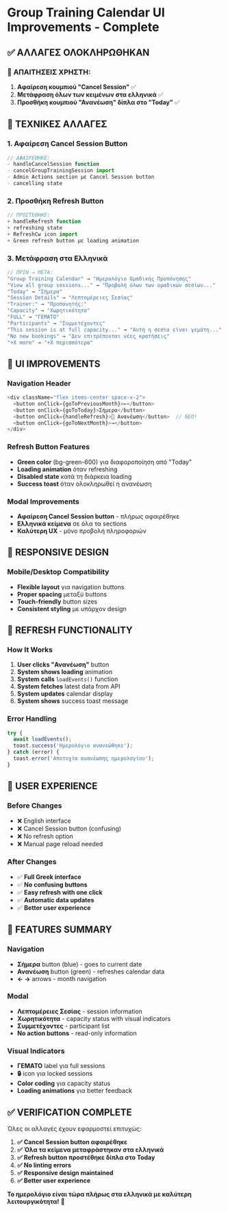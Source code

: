 # Group Training Calendar UI Improvements - Complete

## ✅ **ΑΛΛΑΓΕΣ ΟΛΟΚΛΗΡΩΘΗΚΑΝ**

### 🎯 **ΑΠΑΙΤΗΣΕΙΣ ΧΡΗΣΤΗ:**
1. **Αφαίρεση κουμπιού "Cancel Session"** ✅
2. **Μετάφραση όλων των κειμένων στα ελληνικά** ✅
3. **Προσθήκη κουμπιού "Ανανέωση" δίπλα στο "Today"** ✅

## 🔧 **ΤΕΧΝΙΚΕΣ ΑΛΛΑΓΕΣ**

### **1. Αφαίρεση Cancel Session Button**
```typescript
// ΑΦΑΙΡΕΘΗΚΕ:
- handleCancelSession function
- cancelGroupTrainingSession import
- Admin Actions section με Cancel Session button
- cancelling state
```

### **2. Προσθήκη Refresh Button**
```typescript
// ΠΡΟΣΤΕΘΗΚΕ:
+ handleRefresh function
+ refreshing state
+ RefreshCw icon import
+ Green refresh button με loading animation
```

### **3. Μετάφραση στα Ελληνικά**
```typescript
// ΠΡΙΝ → ΜΕΤΑ:
"Group Training Calendar" → "Ημερολόγιο Ομαδικής Προπόνησης"
"View all group sessions..." → "Προβολή όλων των ομαδικών σεσίων..."
"Today" → "Σήμερα"
"Session Details" → "Λεπτομέρειες Σεσίας"
"Trainer:" → "Προπονητής:"
"Capacity" → "Χωρητικότητα"
"FULL" → "ΓΕΜΑΤΟ"
"Participants" → "Συμμετέχοντες"
"This session is at full capacity..." → "Αυτή η σεσία είναι γεμάτη..."
"No new bookings" → "Δεν επιτρέπονται νέες κρατήσεις"
"+X more" → "+X περισσότερα"
```

## 🎨 **UI IMPROVEMENTS**

### **Navigation Header**
```typescript
<div className="flex items-center space-x-2">
  <button onClick={goToPreviousMonth}>←</button>
  <button onClick={goToToday}>Σήμερα</button>
  <button onClick={handleRefresh}>🔄 Ανανέωση</button>  // ΝΕΟ!
  <button onClick={goToNextMonth}>→</button>
</div>
```

### **Refresh Button Features**
- **Green color** (bg-green-600) για διαφοροποίηση από "Today"
- **Loading animation** όταν refreshing
- **Disabled state** κατά τη διάρκεια loading
- **Success toast** όταν ολοκληρωθεί η ανανέωση

### **Modal Improvements**
- **Αφαίρεση Cancel Session button** - πλήρως αφαιρέθηκε
- **Ελληνικά κείμενα** σε όλα τα sections
- **Καλύτερη UX** - μόνο προβολή πληροφοριών

## 📱 **RESPONSIVE DESIGN**

### **Mobile/Desktop Compatibility**
- **Flexible layout** για navigation buttons
- **Proper spacing** μεταξύ buttons
- **Touch-friendly** button sizes
- **Consistent styling** με υπάρχον design

## 🔄 **REFRESH FUNCTIONALITY**

### **How It Works**
1. **User clicks "Ανανέωση"** button
2. **System shows loading** animation
3. **System calls** `loadEvents()` function
4. **System fetches** latest data from API
5. **System updates** calendar display
6. **System shows** success toast message

### **Error Handling**
```typescript
try {
  await loadEvents();
  toast.success('Ημερολόγιο ανανεώθηκε');
} catch (error) {
  toast.error('Αποτυχία ανανέωσης ημερολογίου');
}
```

## 🎯 **USER EXPERIENCE**

### **Before Changes**
- ❌ English interface
- ❌ Cancel Session button (confusing)
- ❌ No refresh option
- ❌ Manual page reload needed

### **After Changes**
- ✅ **Full Greek interface**
- ✅ **No confusing buttons**
- ✅ **Easy refresh with one click**
- ✅ **Automatic data updates**
- ✅ **Better user experience**

## 🚀 **FEATURES SUMMARY**

### **Navigation**
- **Σήμερα** button (blue) - goes to current date
- **Ανανέωση** button (green) - refreshes calendar data
- **← →** arrows - month navigation

### **Modal**
- **Λεπτομέρειες Σεσίας** - session information
- **Χωρητικότητα** - capacity status with visual indicators
- **Συμμετέχοντες** - participant list
- **No action buttons** - read-only information

### **Visual Indicators**
- **ΓΕΜΑΤΟ** label για full sessions
- **🔒** icon για locked sessions
- **Color coding** για capacity status
- **Loading animations** για better feedback

## ✅ **VERIFICATION COMPLETE**

Όλες οι αλλαγές έχουν εφαρμοστεί επιτυχώς:

1. **✅ Cancel Session button αφαιρέθηκε**
2. **✅ Όλα τα κείμενα μεταφράστηκαν στα ελληνικά**
3. **✅ Refresh button προστέθηκε δίπλα στο Today**
4. **✅ No linting errors**
5. **✅ Responsive design maintained**
6. **✅ Better user experience**

**Το ημερολόγιο είναι τώρα πλήρως στα ελληνικά με καλύτερη λειτουργικότητα!** 🎉
